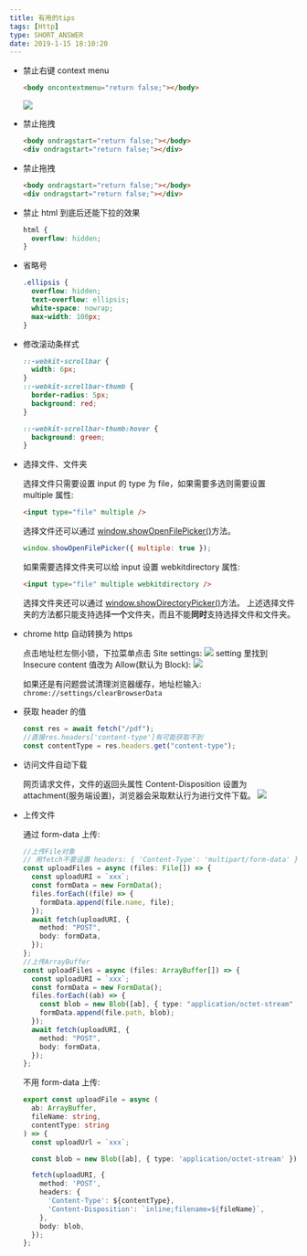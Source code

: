 ```yaml
---
title: 有用的tips
tags: [Http]
type: SHORT_ANSWER
date: 2019-1-15 18:10:20
---
```


- 禁止右键 context menu

  ```html
  <body oncontextmenu="return false;"></body>
  ```

  ![](http://blog-bed.oss-cn-beijing.aliyuncs.com/71.%E5%B8%B8%E7%94%A8%E4%BB%A3%E7%A0%81%E7%89%87%E6%AE%B5/context-menu.png)

- 禁止拖拽

  ```html
  <body ondragstart="return false;"></body>
  <div ondragstart="return false;"></div>
  ```

- 禁止拖拽

  ```html
  <body ondragstart="return false;"></body>
  <div ondragstart="return false;"></div>
  ```

- 禁止 html 到底后还能下拉的效果

  ```css
  html {
    overflow: hidden;
  }
  ```

- 省略号

  ```css
  .ellipsis {
    overflow: hidden;
    text-overflow: ellipsis;
    white-space: nowrap;
    max-width: 100px;
  }
  ```

- 修改滚动条样式

  ```css
  ::-webkit-scrollbar {
    width: 6px;
  }
  ::-webkit-scrollbar-thumb {
    border-radius: 5px;
    background: red;
  }

  ::-webkit-scrollbar-thumb:hover {
    background: green;
  }
  ```

- 选择文件、文件夹

  选择文件只需要设置 input 的 type 为 file，如果需要多选则需要设置 multiple 属性:

  ```html
  <input type="file" multiple />
  ```

  选择文件还可以通过 [window.showOpenFilePicker()](https://developer.mozilla.org/en-US/docs/Web/API/Window/showOpenFilePicker)方法。

  ```js
  window.showOpenFilePicker({ multiple: true });
  ```

  如果需要选择文件夹可以给 input 设置 webkitdirectory 属性:

  ```html
  <input type="file" multiple webkitdirectory />
  ```

  选择文件夹还可以通过 [window.showDirectoryPicker()](https://developer.mozilla.org/en-US/docs/Web/API/Window/showDirectoryPicker)方法。
  上述选择文件夹的方法都只能支持选择**一个**文件夹，而且不能**同时**支持选择文件和文件夹。

- chrome http 自动转换为 https

  点击地址栏左侧小锁，下拉菜单点击 Site settings:
  ![](http://blog-bed.oss-cn-beijing.aliyuncs.com/71.%E5%B8%B8%E7%94%A8%E4%BB%A3%E7%A0%81%E7%89%87%E6%AE%B5/https.png)
  setting 里找到 Insecure content 值改为 Allow(默认为 Block):
  ![](http://blog-bed.oss-cn-beijing.aliyuncs.com/71.%E5%B8%B8%E7%94%A8%E4%BB%A3%E7%A0%81%E7%89%87%E6%AE%B5/setting.png)

  如果还是有问题尝试清理浏览器缓存，地址栏输入:
  `chrome://settings/clearBrowserData`

- 获取 header 的值

  ```js
  const res = await fetch("/pdf");
  //直接res.headers['content-type']有可能获取不到
  const contentType = res.headers.get("content-type");
  ```

- 访问文件自动下载

  网页请求文件，文件的返回头属性 Content-Disposition 设置为 attachment(服务端设置)，浏览器会采取默认行为进行文件下载。
  ![](http://blog-bed.oss-cn-beijing.aliyuncs.com/71.%E5%B8%B8%E7%94%A8%E4%BB%A3%E7%A0%81%E7%89%87%E6%AE%B5/content-disposition.png)

- 上传文件

  通过 form-data 上传:

  ```ts
  //上传File对象
  // 用fetch不要设置 headers: { 'Content-Type': 'multipart/form-data' },
  const uploadFiles = async (files: File[]) => {
    const uploadURI = `xxx`;
    const formData = new FormData();
    files.forEach((file) => {
      formData.append(file.name, file);
    });
    await fetch(uploadURI, {
      method: "POST",
      body: formData,
    });
  };
  //上传ArrayBuffer
  const uploadFiles = async (files: ArrayBuffer[]) => {
    const uploadURI = `xxx`;
    const formData = new FormData();
    files.forEach((ab) => {
      const blob = new Blob([ab], { type: "application/octet-stream" });
      formData.append(file.path, blob);
    });
    await fetch(uploadURI, {
      method: "POST",
      body: formData,
    });
  };
  ```

  不用 form-data 上传:

  ```ts
  export const uploadFile = async (
    ab: ArrayBuffer,
    fileName: string,
    contentType: string
  ) => {
    const uploadUrl = `xxx`;

    const blob = new Blob([ab], { type: 'application/octet-stream' });

    fetch(uploadURI, {
      method: 'POST',
      headers: {
        'Content-Type': ${contentType},
        'Content-Disposition': `inline;filename=${fileName}`,
      },
      body: blob,
    });
  };
  ```
